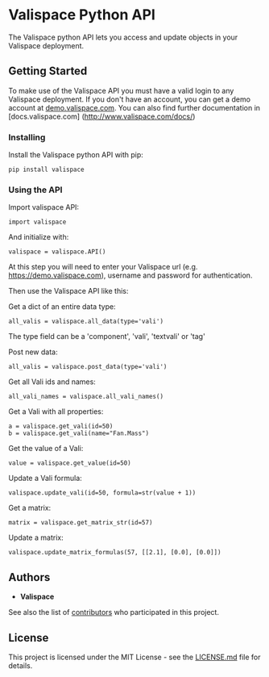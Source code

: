 # Valispace Python API

The Valispace python API lets you access and update objects in your Valispace deployment.

## Getting Started

To make use of the Valispace API you must have a valid login to any Valispace deployment. If you don't have an account, you can get a demo account at [demo.valispace.com](https://demo.valispace.com). You can also find further documentation in [docs.valispace.com] (http://www.valispace.com/docs/)

### Installing

Install the Valispace python API with pip:

```
pip install valispace
```

### Using the API

Import valispace API:

```
import valispace
```

And initialize with:

```
valispace = valispace.API()
```

At this step you will need to enter your Valispace url (e.g. https://demo.valispace.com), username and password for authentication.

Then use the Valispace API like this:

Get a dict of an entire data type:

```
all_valis = valispace.all_data(type='vali')
```

The type field can be a 'component', 'vali', 'textvali' or 'tag'

Post new data:

```
all_valis = valispace.post_data(type='vali')
```

Get all Vali ids and names:

```
all_vali_names = valispace.all_vali_names()
```

Get a Vali with all properties:

```
a = valispace.get_vali(id=50)
b = valispace.get_vali(name="Fan.Mass")
```

Get the value of a Vali:

```
value = valispace.get_value(id=50)
```

Update a Vali formula:

```
valispace.update_vali(id=50, formula=str(value + 1))
```

Get a matrix:

```
matrix = valispace.get_matrix_str(id=57)
```

Update a matrix:

```
valispace.update_matrix_formulas(57, [[2.1], [0.0], [0.0]])
```

<!-- ## Contributing

Please read [CONTRIBUTING.md](https://gist.github.com/PurpleBooth/b24679402957c63ec426) for details on our code of conduct, and the process for submitting pull requests to us. -->

## Authors

* **Valispace**

See also the list of [contributors](https://github.com/your/project/contributors) who participated in this project.

## License

This project is licensed under the MIT License - see the [LICENSE.md](LICENSE.md) file for details.

<!-- ## Acknowledgments

* Hat tip to anyone who's code was used
* Inspiration
* etc -->
